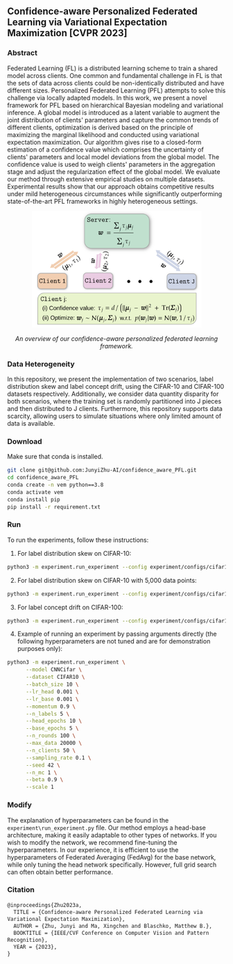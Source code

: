 ## Confidence-aware Personalized Federated Learning via Variational Expectation Maximization [CVPR 2023]


### Abstract
Federated Learning (FL) is a distributed learning scheme to train a shared model across clients. One common and fundamental challenge in FL is that the sets of data across clients could be non-identically distributed and have different sizes. Personalized Federated Learning (PFL) attempts to solve this challenge via locally adapted models. In this work, we present a novel framework for PFL based on hierarchical Bayesian modeling and variational inference. A global model is introduced as a latent variable to augment the joint distribution of clients' parameters and capture the common trends of different clients, optimization is derived based on the principle of maximizing the marginal likelihood and conducted using variational expectation maximization. Our algorithm gives rise to a closed-form estimation of a confidence value which comprises the uncertainty of clients' parameters and local model deviations from the global model. The confidence value is used to weigh clients' parameters in the aggregation stage and adjust the regularization effect of the global model. We evaluate our method through extensive empirical studies on multiple datasets. Experimental results show that our approach obtains competitive results under mild heterogeneous circumstances while significantly outperforming state-of-the-art PFL frameworks in highly heterogeneous settings.

<p align="center">
      <img width="391" height="268" src=".illustration.png" alt>
</p>
<p align="center">
    <em>An overview of our confidence-aware personalized federated learning framework.</em>
</p>

### Data Heterogeneity
In this repository, we present the implementation of two scenarios, label distribution skew and label concept drift, using the CIFAR-10 and CIFAR-100 datasets respectively. Additionally, we consider data quantity disparity for both scenarios, where the training set is randomly partitioned into J pieces and then distributed to J clients. Furthermore, this repository supports data scarcity, allowing users to simulate situations where only limited amount of data is available.

### Download
Make sure that conda is installed.
```sh
git clone git@github.com:JunyiZhu-AI/confidence_aware_PFL.git
cd confidence_aware_PFL
conda create -n vem python==3.8
conda activate vem
conda install pip
pip install -r requirement.txt
```

### Run
To run the experiments, follow these instructions:

1. For label distribution skew on CIFAR-10:
```sh
python3 -m experiment.run_experiment --config experiment/configs/cifar10.json
```

2. For label distribution skew on CIFAR-10 with 5,000 data points:
```sh
python3 -m experiment.run_experiment --config experiment/configs/cifar10_data5000.json
```

3. For label concept drift on CIFAR-100:
```sh
python3 -m experiment.run_experiment --config experiment/configs/cifar100.json
```

4. Example of running an experiment by passing arguments directly (the following hyperparameters are not tuned and are for demonstration purposes only):
```sh
python3 -m experiment.run_experiment \
      --model CNNCifar \
      --dataset CIFAR10 \
      --batch_size 10 \
      --lr_head 0.001 \
      --lr_base 0.001 \
      --momentum 0.9 \
      --n_labels 5 \
      --head_epochs 10 \
      --base_epochs 5 \
      --n_rounds 100 \
      --max_data 20000 \
      --n_clients 50 \
      --sampling_rate 0.1 \
      --seed 42 \
      --n_mc 1 \
      --beta 0.9 \
      --scale 1
```

### Modify
The explanation of hyperparameters can be found in the ```experiment\run_experiment.py``` file. Our method employs a head-base architecture, making it easily adaptable to other types of networks. If you wish to modify the network, we recommend fine-tuning the hyperparameters. In our experience, it is efficient to use the hyperparameters of Federated Averaging (FedAvg) for the base network, while only tuning the head network specifically. However, full grid search can often obtain better performance.

### Citation
```
@inproceedings{Zhu2023a,
  TITLE = {Confidence-aware Personalized Federated Learning via Variational Expectation Maximization},
  AUTHOR = {Zhu, Junyi and Ma, Xingchen and Blaschko, Matthew B.},
  BOOKTITLE = {IEEE/CVF Conference on Computer Vision and Pattern Recognition},
  YEAR = {2023},
}
```
